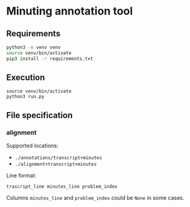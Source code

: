 # Minuting annotation tool

## Requirements

```bash
python3 -m venv venv
source venv/bin/activate
pip3 install -r requirements.txt
```

## Execution

```
source venv/bin/activate
python3 run.py
```

## File specification

### alignment

Supported locations:
- `./annotations/transcript+minutes`
- `./alignment+transcript+minutes`

Line format:
```
trascript_line minutes_line problem_index
```

Columns `minutes_line` and `problem_index` could be `None` in some cases.
